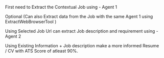 First need to Extract the Contextual Job using - Agent 1

Optional (Can also Extract data from the Job with the same Agent 1 using ExtractWebBrowserTool )

Using Selected Job Url can extract Job description and requirement using - Agent 2

Using Existing Information + Job description make a more informed Resume / CV with ATS Score of atleast 90%.

